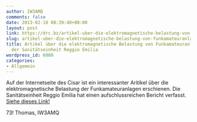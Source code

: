 ```yaml
---
author: IW3AMQ
comments: false
date: 2013-02-18 08:39:40+00:00
layout: post
link: https://drc.bz/artikel-uber-die-elektromagnetische-belastung-von-funkamateuranlagen-seitens-der-sanitatseinheit-reggio-emilia/
slug: artikel-uber-die-elektromagnetische-belastung-von-funkamateuranlagen-seitens-der-sanitatseinheit-reggio-emilia
title: Artikel über die elektromagnetische Belastung von Funkamateuranlagen seitens
  der Sanitätseinheit Reggio Emilia
wordpress_id: 6080
categories:
- Allgemein
---
```


Auf der Internetseite des Cisar ist ein interessanter Aritikel über die elektromagnetische Belastung der Funkamateuranlagen erschienen. Die Sanitätseinheit Reggio Emilia hat einen aufschlussreichen Bericht verfasst. [Siehe dieses Link!](http://www.cisar.it/index.php?option=com_content&view=article&id=1013:impatto-elettromagnetico-radioamatori-arpa-emilia-rom&catid=112&Itemid=252)

73! Thomas, IW3AMQ
